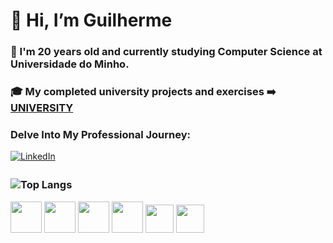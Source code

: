 # 👋 Hi, I’m Guilherme
### 🌱 I'm 20 years old and currently studying Computer Science at Universidade do Minho.
###  🎓 My completed university projects and exercises ➡️ [UNIVERSITY](https://github.com/Guilhermepp4/University)
### Delve Into My Professional Journey: 
[<img src="https://img.icons8.com/fluent/48/000000/linkedin.png" alt="LinkedIn" style="vertical-align: middle; margin-bottom: 4px;"/>](https://www.linkedin.com/in/guilherme-pinho-260277316/?trk=opento_sprofile_topcard)
### ![Top Langs](https://github-readme-stats.vercel.app/api/top-langs/?username=Guilhermepp4&layout=compact&theme=highcontrast)
<img src="https://img.icons8.com/color/452/java-coffee-cup-logo.png" width="50" height="50"> <img src="https://img.icons8.com/color/452/python.png" width="50" height="50"> <img src="https://img.icons8.com/color/452/c-programming.png" width="50" height="50"> <img src="https://upload.wikimedia.org/wikipedia/commons/thumb/1/1c/Haskell-Logo.svg/512px-Haskell-Logo.svg.png" width="50" height="50">
<img src="https://github.com/user-attachments/assets/1ce1b951-52ee-4ccf-9464-f98b2d20ddb7" widht="50" height="45">
<img src="https://cdn.worldvectorlogo.com/logos/css-3.svg" widht="50" height="45">







<!---
Guilhermepp4/Guilhermepp4 is a ✨ special ✨ repository because its `README.md` (this file) appears on your GitHub profile.
You can click the Preview link to take a look at your changes.
--->

